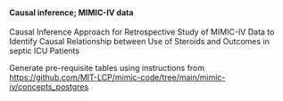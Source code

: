 #### Causal inference; MIMIC-IV data

Causal Inference Approach for Retrospective Study of MIMIC-IV Data to Identify Causal Relationship between Use of Steroids and Outcomes in septic ICU Patients

Generate pre-requisite tables using instructions from https://github.com/MIT-LCP/mimic-code/tree/main/mimic-iv/concepts_postgres
